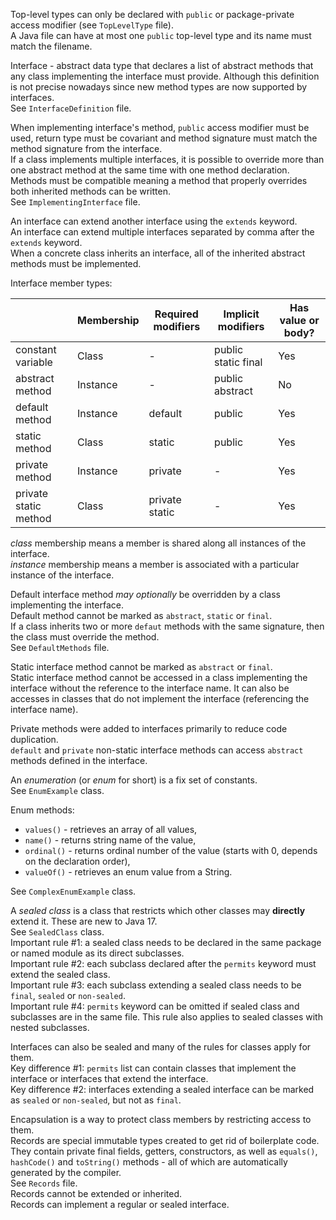 Top-level types can only be declared with `public` or package-private access modifier (see `TopLevelType` file).\
A Java file can have at most one `public` top-level type and its name must match the filename.

Interface - abstract data type that declares a list of abstract methods that any class implementing the interface must provide.
Although this definition is not precise nowadays since new method types are now supported by interfaces.\
See `InterfaceDefinition` file.

When implementing interface's method, `public` access modifier must be used, return type must be covariant and method signature
must match the method signature from the interface.\
If a class implements multiple interfaces, it is possible to override more than one abstract method at the same time with one 
method declaration. Methods must be compatible meaning a method that properly overrides both inherited methods can be written.\
See `ImplementingInterface` file.

An interface can extend another interface using the `extends` keyword.\
An interface can extend multiple interfaces separated by comma after the `extends` keyword.\
When a concrete class inherits an interface, all of the inherited abstract methods must be implemented.

Interface member types:

|                       | Membership | Required modifiers | Implicit modifiers  | Has value or body? |
|-----------------------|------------|--------------------|---------------------|--------------------|
| constant variable     | Class      | -                  | public static final | Yes                |
| abstract method       | Instance   | -                  | public abstract     | No                 |
| default method        | Instance   | default            | public              | Yes                |
| static method         | Class      | static             | public              | Yes                |
| private method        | Instance   | private            | -                   | Yes                |
| private static method | Class      | private static     | -                   | Yes                |

_class_ membership means a member is shared along all instances of the interface.\
_instance_ membership means a member is associated with a particular instance of the interface.

Default interface method _may optionally_ be overridden by a class implementing the interface.\
Default method cannot be marked as `abstract`, `static` or `final`.\
If a class inherits two or more `defaut` methods with the same signature, then the class must override the method.\
See `DefaultMethods` file.

Static interface method cannot be marked as `abstract` or `final`.\
Static interface method cannot be accessed in a class implementing the interface without the reference to the interface name.
It can also be accesses in classes that do not implement the interface (referencing the interface name).

Private methods were added to interfaces primarily to reduce code duplication.\
`default` and `private` non-static interface methods can access `abstract` methods defined in the interface.

An _enumeration_ (or _enum_ for short) is a fix set of constants.\
See `EnumExample` class.

Enum methods:
* `values()` - retrieves an array of all values,
* `name()` - returns string name of the value,
* `ordinal()` - returns ordinal number of the value (starts with 0, depends on the declaration order),
* `valueOf()` - retrieves an enum value from a String.

See `ComplexEnumExample` class.

A _sealed class_ is a class that restricts which other classes may **directly** extend it. These are new to Java 17.\
See `SealedClass` class.\
Important rule #1: a sealed class needs to be declared in the same package or named module as its direct subclasses.\
Important rule #2: each subclass declared after the `permits` keyword must extend the sealed class.\
Important rule #3: each subclass extending a sealed class needs to be `final`, `sealed` or `non-sealed`.\
Important rule #4: `permits` keyword can be omitted if sealed class and subclasses are in the same file. This rule also 
applies to sealed classes with nested subclasses.

Interfaces can also be sealed and many of the rules for classes apply for them.\
Key difference #1: `permits` list can contain classes that implement the interface or interfaces that extend the interface.\
Key difference #2: interfaces extending a sealed interface can be marked as `sealed` or `non-sealed`, but not as `final`.

Encapsulation is a way to protect class members by restricting access to them.\
Records are special immutable types created to get rid of boilerplate code.\
They contain private final fields, getters, constructors, as well as `equals()`, `hashCode()` and `toString()` methods - 
all of which are automatically generated by the compiler.\
See `Records` file.\
Records cannot be extended or inherited.\
Records can implement a regular or sealed interface.
